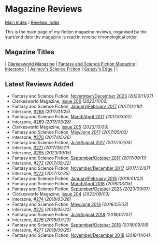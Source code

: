 # Magazine Reviews

[Main Index](../../README.md) / [Reviews Index](../README.md)

This is the main page of my fiction magazine reviews, organised by the start/end date the magazine is read in reverse chronological order.

## Magazine Titles

| [Clarkesworld Magazine](Clarkesworld/README.md) | [Fantasy and Science Fiction Magazine](FantasyAndScienceFiction/README.md) | [Interzone](Interzone/README.md) |
| [Asimov's Science Fiction](AsimovsScienceFiction/README.md) | [Galaxy's Edge](GalaxysEdge/README.md) | |

## Latest Reviews Added
- Fantasy and Science Fiction, [Novermber/December 2023](FantasyAndScienceFiction/20231107-FSF202311.md) *(2023/11/07)*
- Clarkesworld Magazine, [Issue 206](Clarkesworld/20231102-Clarkesworld206.md) *(2023/11/02)*
- Fantasy and Science Fiction, [January/February 2017](FantasyAndScienceFiction/20170110-FSF201701.md) *(2017/01/10)*
- Interzone, [#268](Interzone/20170125-Interzone268.md) *(2017/01/25)*
- Fantasy and Science Fiction, [March/April 2017](FantasyAndScienceFiction/20170302-FSF201703.md) *(2017/03/02)*
- Interzone, [#269](Interzone/20170328-Interzone269.md) *(2017/03/28)*
- Clarkesworld Magazine, [Issue 205](Clarkesworld/20231003-Clarkesworld205.md) *(2023/10/03)*
- Fantasy and Science Fiction, [May/June 2017](FantasyAndScienceFiction/20170503-FSF201705.md) *(2017/05/03)*
- Interzone, [#270](Interzone/20170526-Interzone270.md) *(2017/05/26)*
- Fantasy and Science Fiction, [July/August 2017](FantasyAndScienceFiction/20170703-FSF201707.md) *(2017/07/03)*
- Interzone, [#271](Interzone/20170821-Interzone271.md) *(2017/08/21)*
- Interzone, [#295](Interzone/20230915-Interzone295.md) *(2023/09/15)*
- Fantasy and Science Fiction, [September/October 2017](FantasyAndScienceFiction/20170911-FSF201709.md) *(2017/09/11)*
- Interzone, [#272](Interzone/20170922-Interzone272.md) *(2017/09/22)*
- Fantasy and Science Fiction, [November/December 2017](FantasyAndScienceFiction/20171207-FSF201711.md) *(2017/12/07)*
- Interzone, [#273](Interzone/20171225-Interzone273.md) *(2017/12/25)*
- Fantasy and Science Fiction, [January/February 2018](FantasyAndScienceFiction/20180102-FSF201801.md) *(2018/01/02)*
- Fantasy and Science Fiction, [March/April 2018](FantasyAndScienceFiction/20180305-FSF201803.md) *(2018/03/05)*
- Fantasy and Science Fiction, [September/October 2023](FantasyAndScienceFiction/20230907-FSF201809.md) *(2023/09/07)*
- Clarkesworld Magazine, [Issue 204](Clarkesworld/20230903-Clarkesworld204.md) *(2023/09/03)*
- Interzone, [#274](Interzone/20180326-Interzone274.md) *(2018/03/26)*
- Fantasy and Science Fiction, [May/June 2018](FantasyAndScienceFiction/20180503-FSF201805.md) *(2018/05/03)*
- Interzone, [#275](Interzone/20180522-Interzone275.md) *(2018/05/22)*
- Fantasy and Science Fiction, [July/August 2018](FantasyAndScienceFiction/20180707-FSF201807.md) *(2018/07/07)*
- Interzone, [#276](Interzone/20180723-Interzone276.md) *(2018/07/23)*
- Fantasy and Science Fiction, [September/October 2018](FantasyAndScienceFiction/20180908-FSF201809.md) *(2018/09/08)*
- Interzone, [#277](Interzone/20180925-Interzone277.md) *(2018/09/25)*
- Fantasy and Science Fiction, [November/December 2018](FantasyAndScienceFiction/20181104-FSF201811.md) *(2018/11/04)*
